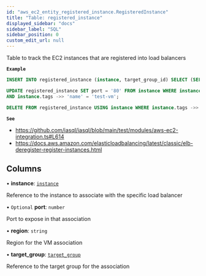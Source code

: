 ```yaml
---
id: "aws_ec2_entity_registered_instance.RegisteredInstance"
title: "Table: registered_instance"
displayed_sidebar: "docs"
sidebar_label: "SQL"
sidebar_position: 0
custom_edit_url: null
---
```


Table to track the EC2 instances that are registered into load balancers

**`Example`**

```sql TheButton[Associate an EC2 instance to a load balancer]="Associate an EC2 instance to a load balancer"
INSERT INTO registered_instance (instance, target_group_id) SELECT (SELECT id FROM instance WHERE tags ->> 'name' = 'test-vm'), (SELECT id FROM target_group WHERE target_group_name = 'test-target-group');

UPDATE registered_instance SET port = '80' FROM instance WHERE instance.id = registered_instance.instance AND target_group_id = (SELECT id FROM target_group WHERE target_group_name = 'test-target-group')
AND instance.tags ->> 'name' = 'test-vm';

DELETE FROM registered_instance USING instance WHERE instance.tags ->> 'name' = 'test-vm' AND instance.id = registered_instance.instance;
```

**`See`**

 - https://github.com/iasql/iasql/blob/main/test/modules/aws-ec2-integration.ts#L614
 - https://docs.aws.amazon.com/elasticloadbalancing/latest/classic/elb-deregister-register-instances.html

## Columns

• **instance**: [`instance`](aws_ec2_entity_instance.Instance.md)

Reference to the instance to associate with the specific load balancer

• `Optional` **port**: `number`

Port to expose in that association

• **region**: `string`

Region for the VM association

• **target\_group**: [`target_group`](aws_elb_entity_target_group.TargetGroup.md)

Reference to the target group for the association
